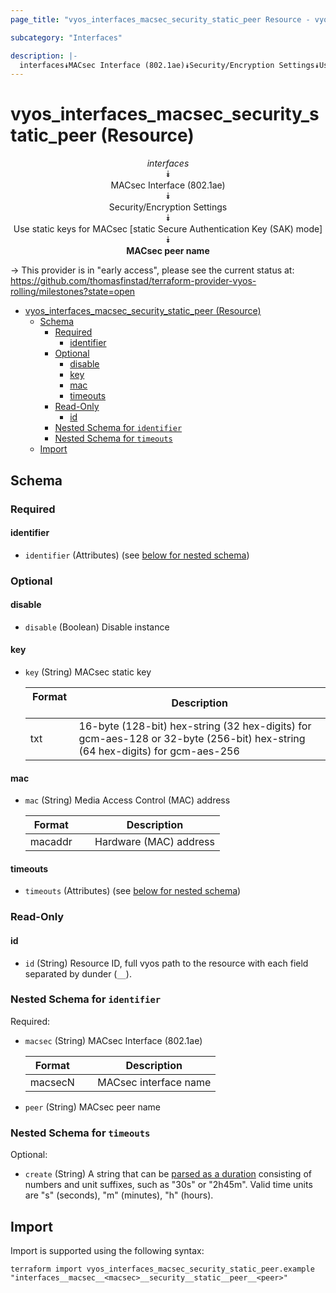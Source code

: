 ```yaml
---
page_title: "vyos_interfaces_macsec_security_static_peer Resource - vyos"

subcategory: "Interfaces"

description: |-
  interfaces⯯MACsec Interface (802.1ae)⯯Security/Encryption Settings⯯Use static keys for MACsec [static Secure Authentication Key (SAK) mode]⯯MACsec peer name
---
```


# vyos_interfaces_macsec_security_static_peer (Resource)
<center>


*interfaces*  
⯯  
MACsec Interface (802.1ae)  
⯯  
Security/Encryption Settings  
⯯  
Use static keys for MACsec [static Secure Authentication Key (SAK) mode]  
⯯  
**MACsec peer name**


</center>

-> This provider is in "early access", please see the current status at: https://github.com/thomasfinstad/terraform-provider-vyos-rolling/milestones?state=open

<!--TOC-->

- [vyos_interfaces_macsec_security_static_peer (Resource)](#vyos_interfaces_macsec_security_static_peer-resource)
  - [Schema](#schema)
    - [Required](#required)
      - [identifier](#identifier)
    - [Optional](#optional)
      - [disable](#disable)
      - [key](#key)
      - [mac](#mac)
      - [timeouts](#timeouts)
    - [Read-Only](#read-only)
      - [id](#id)
    - [Nested Schema for `identifier`](#nested-schema-for-identifier)
    - [Nested Schema for `timeouts`](#nested-schema-for-timeouts)
  - [Import](#import)

<!--TOC-->

<!-- schema generated by tfplugindocs -->
## Schema

### Required

#### identifier
- `identifier` (Attributes) (see [below for nested schema](#nestedatt--identifier))

### Optional

#### disable
- `disable` (Boolean) Disable instance
#### key
- `key` (String) MACsec static key

    |  Format  &emsp;|  Description                                                                                                                   |
    |----------|--------------------------------------------------------------------------------------------------------------------------------|
    |  txt     &emsp;|  16-byte (128-bit) hex-string (32 hex-digits) for gcm-aes-128 or 32-byte (256-bit) hex-string (64 hex-digits) for gcm-aes-256  |
#### mac
- `mac` (String) Media Access Control (MAC) address

    |  Format   &emsp;|  Description             |
    |-----------|--------------------------|
    |  macaddr  &emsp;|  Hardware (MAC) address  |
#### timeouts
- `timeouts` (Attributes) (see [below for nested schema](#nestedatt--timeouts))

### Read-Only

#### id
- `id` (String) Resource ID, full vyos path to the resource with each field separated by dunder (`__`).

<a id="nestedatt--identifier"></a>
### Nested Schema for `identifier`

Required:

- `macsec` (String) MACsec Interface (802.1ae)

    |  Format   &emsp;|  Description            |
    |-----------|-------------------------|
    |  macsecN  &emsp;|  MACsec interface name  |
- `peer` (String) MACsec peer name


<a id="nestedatt--timeouts"></a>
### Nested Schema for `timeouts`

Optional:

- `create` (String) A string that can be [parsed as a duration](https://pkg.go.dev/time#ParseDuration) consisting of numbers and unit suffixes, such as &#34;30s&#34; or &#34;2h45m&#34;. Valid time units are &#34;s&#34; (seconds), &#34;m&#34; (minutes), &#34;h&#34; (hours).

## Import

Import is supported using the following syntax:

```shell
terraform import vyos_interfaces_macsec_security_static_peer.example "interfaces__macsec__<macsec>__security__static__peer__<peer>"
```
